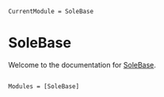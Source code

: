 ```@meta
CurrentModule = SoleBase
```

# SoleBase

Welcome to the documentation for [SoleBase](https://github.com/aclai-lab/SoleBase.jl).

```@index
```

```@autodocs
Modules = [SoleBase]
```
